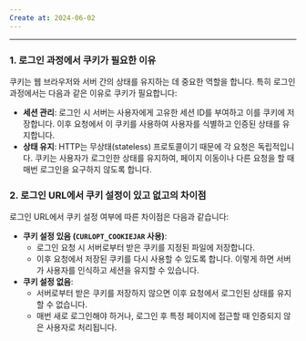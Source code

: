 ```yaml
---
Create at: 2024-06-02
---
```

---

### 1. 로그인 과정에서 쿠키가 필요한 이유

쿠키는 웹 브라우저와 서버 간의 상태를 유지하는 데 중요한 역할을 합니다. 특히 로그인 과정에서는 다음과 같은 이유로 쿠키가 필요합니다:

- **세션 관리**: 로그인 시 서버는 사용자에게 고유한 세션 ID를 부여하고 이를 쿠키에 저장합니다. 이후 요청에서 이 쿠키를 사용하여 사용자를 식별하고 인증된 상태를 유지합니다.
- **상태 유지**: HTTP는 무상태(stateless) 프로토콜이기 때문에 각 요청은 독립적입니다. 쿠키는 사용자가 로그인한 상태를 유지하여, 페이지 이동이나 다른 요청을 할 때 매번 로그인을 요구하지 않도록 합니다.

### 2. 로그인 URL에서 쿠키 설정이 있고 없고의 차이점

로그인 URL에서 쿠키 설정 여부에 따른 차이점은 다음과 같습니다:

- **쿠키 설정 있음 (`CURLOPT_COOKIEJAR` 사용)**:
    - 로그인 요청 시 서버로부터 받은 쿠키를 지정된 파일에 저장합니다.
    - 이후 요청에서 저장된 쿠키를 다시 사용할 수 있도록 합니다. 이렇게 하면 서버가 사용자를 인식하고 세션을 유지할 수 있습니다.
- **쿠키 설정 없음**:
    - 서버로부터 받은 쿠키를 저장하지 않으면 이후 요청에서 로그인된 상태를 유지할 수 없습니다.
    - 매번 새로 로그인해야 하거나, 로그인 후 특정 페이지에 접근할 때 인증되지 않은 사용자로 처리됩니다.